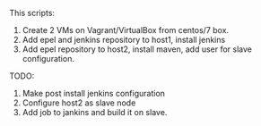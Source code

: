This scripts:

1) Create 2 VMs on Vagrant/VirtualBox from centos/7 box.
2) Add epel and jenkins repository to host1, install jenkins
3) Add epel repository to host2, install maven, add user for slave configuration.

TODO:
1) Make post install jenkins configuration 
2) Configure host2 as slave node
3) Add job to jankins and build it on slave.
